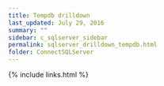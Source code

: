 ```yaml
---
title: Tempdb drilldown
last_updated: July 29, 2016
summary: ""
sidebar: c_sqlserver_sidebar
permalink: sqlserver_drilldown_tempdb.html
folder: ConnectSQLServer
---
```





{% include links.html %}
